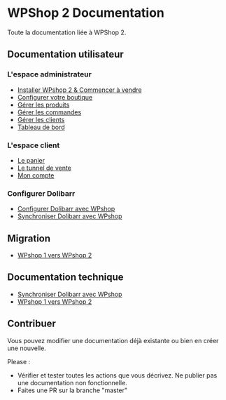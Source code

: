 # WPShop 2 Documentation

Toute la documentation liée à WPShop 2.

## Documentation utilisateur

### L'espace administrateur

* [Installer WPshop 2 & Commencer à vendre](https://github.com/Eoxia/wpshop-docs/blob/master/pages/dolibarr/install.md)
* [Configurer votre boutique](https://github.com/Eoxia/wpshop-docs/blob/master/pages/configure.md)
* [Gérer les produits](https://github.com/Eoxia/wpshop-docs/blob/master/pages/product.md)
* [Gérer les commandes](https://github.com/Eoxia/wpshop-docs/blob/master/pages/order.md)
* [Gérer les clients](https://github.com/Eoxia/wpshop-docs/blob/master/pages/third-party.md)
* [Tableau de bord](https://github.com/Eoxia/wpshop-docs/blob/master/pages/dashboard.md)

### L'espace client

* [Le panier](https://github.com/Eoxia/wpshop-docs/blob/master/pages/card.md)
* [Le tunnel de vente](https://github.com/Eoxia/wpshop-docs/blob/master/pages/checkout.md)
* [Mon compte](https://github.com/Eoxia/wpshop-docs/blob/master/pages/my-account.md)

### Configurer Dolibarr
* [Configurer Dolibarr avec WPshop](https://github.com/Eoxia/wpshop-docs/blob/master/pages/dolibarr-configure.md)
* [Synchroniser Dolibarr avec WPshop](https://github.com/Eoxia/wpshop-docs/blob/master/pages/dolibarr/dolibarr-sync.md)

## Migration

* [WPshop 1 vers WPshop 2](https://github.com/Eoxia/wpshop-docs/blob/master/pages/wpshop1-to-wpshop2.md)

## Documentation technique

* [Synchroniser Dolibarr avec WPshop](https://github.com/Eoxia/wpshop-docs/blob/master/pages/technique/dolibarr/dolibarr-sync.md)
* [WPshop 1 vers WPshop 2](https://github.com/Eoxia/wpshop-docs/blob/master/pages/technique/wpshop1-to-wpshop2.md)

## Contribuer

Vous pouvez modifier une documentation déjà existante ou bien en créer une nouvelle.

Please : 

* Vérifier et tester toutes les actions que vous décrivez. Ne publier pas une documentation non fonctionnelle.
* Faites une PR sur la branche "master"
